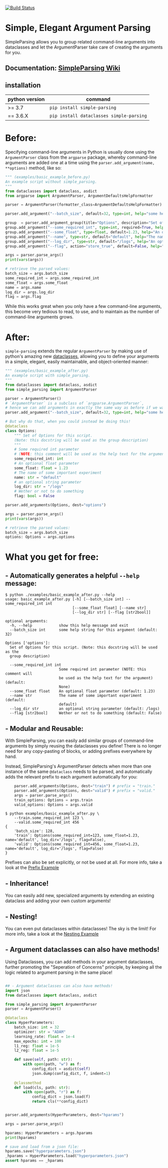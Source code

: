 [![Build Status](https://travis-ci.org/lebrice/SimpleParsing.svg?branch=master)](https://travis-ci.org/lebrice/SimpleParsing)

# Simple, Elegant Argument Parsing

SimpleParsing allows you to group related command-line arguments into dataclasses and let the ArgumentParser take care of creating the arguments for you. 

## Documentation: [SimpleParsing Wiki](https://github.com/lebrice/SimpleParsing/wiki)

## installation
| python version |                command                  |
|----------------|-----------------------------------------|
|>= 3.7          | `pip install simple-parsing`            |
|== 3.6.X        | `pip install dataclasses simple-parsing`|


# Before:
Specifying command-line arguments in Python is usually done using the `ArgumentParser` class from the  `argparse` package, whereby command-line arguments are added one at a time using the `parser.add_argument(name, **options)` method, like so:

```python
""" (examples/basic_example_before.py)
An example script without simple_parsing.
"""
from dataclasses import dataclass, asdict
from argparse import ArgumentParser, ArgumentDefaultsHelpFormatter

parser = ArgumentParser(formatter_class=ArgumentDefaultsHelpFormatter)

parser.add_argument("--batch_size", default=32, type=int, help="some help string for this argument")

group  = parser.add_argument_group(title="Options", description="Set of Options for this script")
group.add_argument("--some_required_int", type=int, required=True, help="Some required int parameter")
group.add_argument("--some_float", type=float, default=1.23, help="An optional float parameter")
group.add_argument("--name", type=str, default="default", help="The name of some important experiment")
group.add_argument("--log_dir", type=str, default="/logs", help="An optional string parameter")
group.add_argument("--flag", action="store_true", default=False, help="Wether or not to do something")

args = parser.parse_args()
print(vars(args))

# retrieve the parsed values:
batch_size = args.batch_size
some_required_int = args.some_required_int
some_float = args.some_float
name = args.name
log_dir = args.log_dir
flag = args.flag
```

While this works great when you only have a few command-line arguments, this become very tedious to read, to use, and to maintain as the number of command-line arguments grows.

# After:

`simple-parsing` extends the regular `ArgumentParser` by making use of python's amazing new [dataclasses](https://docs.python.org/3/library/dataclasses.html), allowing you to define your arguments in a simple, elegant, easily maintainable, and object-oriented manner:

```python
""" (examples/basic_example_after.py)
An example script with simple_parsing.
"""
from dataclasses import dataclass, asdict
from simple_parsing import ArgumentParser

parser = ArgumentParser()
# `ArgumentParser` is a subclass of `argparse.ArgumentParser`,
# hence we can add arguments in exactly the same way as before if we want to:
parser.add_argument("--batch_size", default=32, type=int, help="some help string for this argument")

# But why do that, when you could instead be doing this!
@dataclass
class Options:
    """ Set of Options for this script.
    (Note: this docstring will be used as the group description)
    """
    # Some required int parameter
    # (NOTE: this comment will be used as the help text for the argument)
    some_required_int: int
    # An optional float parameter
    some_float: float = 1.23
    # The name of some important experiment
    name: str = "default"
    # an optional string parameter   
    log_dir: str = "/logs"
    # Wether or not to do something
    flag: bool = False

parser.add_arguments(Options, dest="options")

args = parser.parse_args()
print(vars(args))

# retrieve the parsed values:
batch_size = args.batch_size
options: Options = args.options
```

# What you get for free:

## - Automatically generates a helpful `--help` message:
```console
$ python ./examples/basic_example_after.py --help
usage: basic_example_after.py [-h] [--batch_size int] --some_required_int int
                              [--some_float float] [--name str]
                              [--log_dir str] [--flag [str2bool]]

optional arguments:
  -h, --help            show this help message and exit
  --batch_size int      some help string for this argument (default: 32)

Options ['options']:
  Set of Options for this script. (Note: this docstring will be used as the
  group description)

  --some_required_int int
                        Some required int parameter (NOTE: this comment will
                        be used as the help text for the argument) (default:
                        None)
  --some_float float    An optional float parameter (default: 1.23)
  --name str            The name of some important experiment (default:
                        default)
  --log_dir str         an optional string parameter (default: /logs)
  --flag [str2bool]     Wether or not to do something (default: False)
```

## - Modular and Reusable:
With SimpleParsing, you can easily add similar groups of command-line arguments by simply reusing the dataclasses you define! There is no longer need for any copy-pasting of blocks, or adding prefixes everywhere by hand.

Instead, SimpleParsing's ArgumentParser detects when more than one instance of the same `@dataclass` needs to be parsed, and automatically adds the relevant prefix to each argument automatically for you:
```python
    parser.add_arguments(Options, dest="train") # prefix = "train."
    parser.add_arguments(Options, dest="valid") # prefix = "valid."
    args = parser.parse_args()
    train_options: Options = args.train
    valid_options: Options = args.valid
```
```console
$ python examples/basic_example_after.py \
    --train.some_required_int 123 \
    --valid.some_required_int 456
{
    'batch_size': 128,
    'train': Options(some_required_int=123, some_float=1.23, name='default', log_dir='/logs', flag=False),
    'valid': Options(some_required_int=456, some_float=1.23, name='default', log_dir='/logs', flag=False)
}
```

Prefixes can also be set explicitly, or not be used at all. For more info, take a look at the [Prefix Example](examples/prefix_example.py)

## - Inheritance!
You can easily add new, specialized arguments by extending an existing dataclass and adding your own custom arguments!

## - __Nesting__!
You can even put dataclasses within dataclasses! The sky is the limit!
For more info, take a look at the [Nesting Example](examples/nesting_example.py)

## - Argument dataclasses can also have methods!
Using Dataclasses, you can add methods in your argument dataclasses, further promoting the "Seperation of Concerns" principle, by keeping all the logic related to argument parsing in the same place!

```python

## - Argument dataclasses can also have methods!
import json
from dataclasses import dataclass, asdict

from simple_parsing import ArgumentParser
parser = ArgumentParser()

@dataclass
class HyperParameters:
    batch_size: int = 32
    optimizer: str = "ADAM"
    learning_rate: float = 1e-4
    max_epochs: int = 100
    l1_reg: float = 1e-5
    l2_reg: float = 1e-5

    def save(self, path: str):
        with open(path, "w") as f:
            config_dict = asdict(self)
            json.dump(config_dict, f, indent=1)
    
    @classmethod
    def load(cls, path: str):
        with open(path, "r") as f:
            config_dict = json.load(f)
            return cls(**config_dict)


parser.add_arguments(HyperParameters, dest="hparams")

args = parser.parse_args()

hparams: HyperParameters = args.hparams
print(hparams)

# save and load from a json file: 
hparams.save("hyperparameters.json")
_hparams = HyperParameters.load("hyperparameters.json")
assert hparams == _hparams
```
